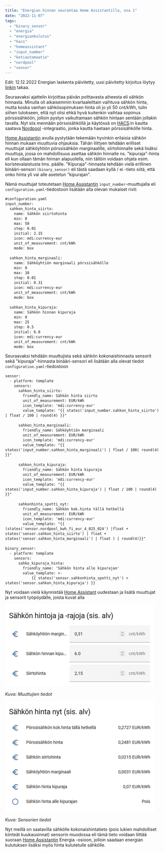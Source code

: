 ```yaml
---
title: "Energian hinnan seurantaa Home Assistantilla, osa 1"
date: "2022-11-07"
tags: 
  - "binary_sensor"
  - "energia"
  - "energiankulutus"
  - "hacs"
  - "homeassistant"
  - "input_number"
  - "kotiautomaatio"
  - "nordpool"
  - "sensor"
---
```


Edit: 12.12.2022 Energian laskenta päivitetty, uusi päivitetty kirjoitus löytyy [linkin](#post/energian-hinnan-seurantaa-home-assistantilla-osa-2) takaa.

Seuraavaksi ajattelin kirjoittaa päivän polttavasta aiheesta eli sähkön hinnasta. Minulla oli aikaisemmin kvartaaleittain vaihtuva sähkön hinta, mutta koska vanhan sähkösopimuksen hinta oli jo yli 50 cnt/kWh, tulin siihen tulokseen, että nyt olisi ehkä hyvä kuitenkin vaihtaa sopimus pörssisähköön, jolloin pystyn vaikuttamaan sähkön hintaan sentään jollakin tavalla. Nyt siis mennään pörssisähköllä ja käytössä on [HACS](https://hacs.xyz/):in kautta saatava [Nordpool](https://github.com/custom-components/nordpool) -integraatio, jonka kautta haetaan pörssisähkölle hinta.

[Home Assistantin](https://www.home-assistant.io/) avulla pystytään tekemään hyvinkin erilaisia sähkön hinnan mukaan muuttuvia ohjauksia. Tähän liittyen tehdään erilliset muuttujat sähköyhtiön pörssisähkön marginaalille, siirtohinnalle sekä lisäksi muuttuja, jossa on mahdollisuus asettaa sähkön hinnalle ns. "kipuraja"-hinta eli kun ollaan tämän hinnan alapuolella, niin tällöin voidaan ohjata esim. koristevalaistusta tms. päälle. "Kipuraja"-hinnasta tehdään vielä erillinen binääri-sensori `(binary_sensor)` eli tästä saadaan kyllä / ei -tieto siitä, että onko hinta yli vai alle asetetun "kipurajan".

Nämä muuttujat toteutetaan [Home Assistantin](https://www.home-assistant.io/) `input_number`\-muuttujalla eli `configuration.yaml`\-tiedostoon lisätään alla olevan mukaiset rivit:

```
#configuration.yaml
input_number:
  sahkon_hinta_siirto:
    name: Sähkön siirtohinta
    min: 0
    max: 50
    step: 0.01
    initial: 2.15
    icon: mdi:currency-eur
    unit_of_measurement: cnt/kWh
    mode: box

  sahkon_hinta_marginaali:
    name: Sähköyhtiön marginaali pörssisähkölle
    min: 0
    max: 10
    step: 0.01
    initial: 0.31
    icon: mdi:currency-eur
    unit_of_measurement: cnt/kWh
    mode: box

  sahkon_hinta_kipuraja:
    name: Sähkön hinnan kipuraja
    min: 0
    max: 25
    step: 0.5
    initial: 6.0
    icon: mdi:currency-eur
    unit_of_measurement: cnt/kWh
    mode: box
```

Seuraavaksi tehdään muuttujista sekä sähkön kokonaishinnasta sensorit sekä "kipuraja"-hinnasta binääri-sensori eli lisätään alla olevat tiedot `configuration.yaml`\-tiedostoon

```
sensor:
  - platform: template
    sensors:
      sahkon_hinta_siirto:
        friendly_name: Sähkön hinta siirto
        unit_of_measurement: EUR/kWh
        icon_template: 'mdi:currency-eur'
        value_template: "{{ states('input_number.sahkon_hinta_siirto') | float / 100 | round(4) }}"

      sahkon_hinta_marginaali:
        friendly_name: Sähköyhtiön marginaali
        unit_of_measurement: EUR/kWh
        icon_template: 'mdi:currency-eur'
        value_template: "{{ states('input_number.sahkon_hinta_marginaali') | float / 100| round(4) }}"

      sahkon_hinta_kipuraja:
        friendly_name: Sähkön hinta kipuraja
        unit_of_measurement: EUR/kWh
        icon_template: 'mdi:currency-eur'
        value_template: "{{ states('input_number.sahkon_hinta_kipuraja') | float / 100 | round(4) }}"

      sahkonhinta_spotti_nyt:
        friendly_name: Sähkön kok.hinta tällä hetkellä
        unit_of_measurement: EUR/kWh
        icon_template: 'mdi:currency-eur'
        value_template: "{{ (states('sensor.nordpool_kwh_fi_eur_4_025_024') |float + states('sensor.sahkon_hinta_siirto') | float + states('sensor.sahkon_hinta_marginaali') | float ) | round(4)}}"

binary_sensor:
  - platform: template
    sensors:
      sahko_kipuraja_hinta:
        friendly_name: 'Sähkön hinta alle kipurajan'
        value_template: >-
            {{ states('sensor.sahkonhinta_spotti_nyt') < states('sensor.sahkon_hinta_kipuraja') }}
```

Nyt voidaan vielä käynnistää [Home Assistant](https://www.home-assistant.io) uudestaan ja lisätä muuttujat ja sensorit työpöydälle, joista kuvat alla

![](/images/energian-hinnan-seurantaa-home-assistantilla/kuva1.png)

_Kuva: Muuttujien tiedot_

![](/images/energian-hinnan-seurantaa-home-assistantilla/kuva2.png)

_Kuva: Sensorien tiedot_

Nyt meillä on saatavilla sähkölle kokonaishintatieto (pois lukien mahdolliset kiinteät kuukausinnat) sensorin muodossa eli tämä tieto voidaan liittää suoraan [Home Assistantin](https://www.home-assistant.io/) Energia -osioon, jolloin saadaan energian kulutuksen lisäksi myös hinta kulutetulle sähkölle.

